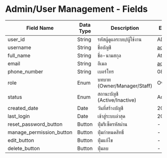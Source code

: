 # Admin/User Management - Fields

| Field Name         | Data Type | Description                         | Example Value        |
|--------------------|-----------|-------------------------------------|----------------------|
| user_id            | String    | รหัสผู้ดูแลระบบ/ผู้ใช้งาน          | ADM-001              |
| username           | String    | ชื่อบัญชี                           | admin@atiz.com                |
| full_name          | String    | ชื่อ-นามสกุล                        | Atiz Admin           |
| email              | String    | อีเมล                                | admin@atiz.com    |
| phone_number       | String    | เบอร์โทร                            | 0812345678           |
| role               | Enum      | บทบาท (Owner/Manager/Staff)         | Owner                |
| status             | Enum      | สถานะบัญชี (Active/Inactive)        | Active               |
| created_date       | Date      | วันที่สร้างบัญชี                    | 2024-01-01           |
| last_login         | Date      | เข้าสู่ระบบล่าสุด                   | 2024-02-01           |
| reset_password_button | Button | ปุ่มรีเซ็ตรหัสผ่าน                  | -                    |
| manage_permission_button | Button | ปุ่มกำหนดสิทธิ์                  | -                    |
| edit_button        | Button    | ปุ่มแก้ไข                            | -                    |
| delete_button      | Button    | ปุ่มลบ                               | -                    |
